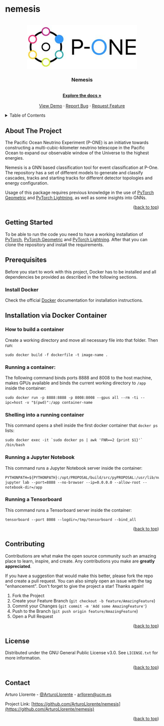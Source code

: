 # nemesis
<a name="readme-top"></a>
<!-- PROJECT LOGO -->
<br />
<div align="center">
  <a href="https://github.com/ArturoLlorente/nemesis">
    <img src="images/P-ONE_logo.jpg" alt="Logo">
  </a>

  <h3 align="center">Nemesis</h3>

  <p align="center">
    <br />
    <a href="https://github.com/ArturoLlorente/nemesis"><strong>Explore the docs »</strong></a>
    <br />
    <br />
    <a href="https://github.com/ArturoLlorente/nemesis">View Demo</a>
    ·
    <a href="https://github.com/ArturoLlorente/nemesis/issues">Report Bug</a>
    ·
    <a href="https://github.com/ArturoLlorente/nemesis/issues">Request Feature</a>
  </p>
</div>

<!-- TABLE OF CONTENTS -->
<details>
  <summary>Table of Contents</summary>
  <ol>
    <li>
      <a href="#about-the-project">About The Project</a>
    </li>
    <li>
      <a href="#getting-started">Getting Started</a>
      <ul>
        <li><a href="#prerequisites">Prerequisites</a></li>
        <li><a href="#installation">Installation</a></li>
      </ul>
    </li>
    <li><a href="#contributing">Contributing</a></li>
    <li><a href="#license">License</a></li>
    <li><a href="#contact">Contact</a></li>
  </ol>
</details>


<!-- ABOUT THE PROJECT -->
## About The Project

The Pacific Ocean Neutrino Experiment (P-ONE) is an initiative towards constructing a multi-cubic-kilometer neutrino telescope in the Pacific Ocean to expand our observable window of the Universe to the highest energies.

Nemesis is a GNN based classification tool for event classification at P-One. The repository has a set of different models to generate and classify cascades, tracks and starting tracks for different detector topologies and energy configuration.

Usage of this package requires previous knowledge in the use of [PyTorch Geometric](https://pytorch-geometric.readthedocs.io/en/latest/notes/installation.html) and [PyTorch Lightning](https://pytorch-lightning.readthedocs.io/en/latest/new-project.html), as well as some insights into GNNs. 

<p align="right">(<a href="#readme-top">back to top</a>)</p>


<!-- GETTING STARTED -->
## Getting Started

To be able to run the code you need to have a working installation of [PyTorch](https://pytorch.org/), [PyTorch Geometric](https://pytorch-geometric.readthedocs.io/en/latest/notes/installation.html) and [PyTorch Lightning](https://pytorch-lightning.readthedocs.io/en/latest/new-project.html). 
After that you can clone the repository and install the requirements.

## Prerequisites

Before you start to work with this project, Docker has to be installed and all dependencies be provided as described in the following sections.

### Install Docker
    
Check the official [Docker](https://docs.docker.com/engine/install/) documentation for installation instructions.


## Installation via Docker Container

### How to build a container

Create a working directory and move all necessary file into that folder. Then run:

```
sudo docker build -f dockerfile -t image-name .
```
### Running a container:

The following command binds ports 8888 and 8008 to the host machine, makes GPUs available and binds the current working directory
to `/app` inside the container:

```
sudo docker run -p 8888:8888 -p 8008:8008 --gpus all --rm -ti --ipc=host -v "$(pwd)":/app container-name
```
### Shelling into a running container

This command opens a shell inside the first docker container that `docker ps` lists:

```
sudo docker exec -it `sudo docker ps | awk 'FNR==2 {print $1}'` /bin/bash
```
### Running a Jupyter Notebook

This command runs a Jupyter Notebook server inside the container:

```
PYTHONPATH=${PYTHONPATH}:/opt/PROPOSAL/build/src/pyPROPOSAL:/usr/lib/nuSQuIDS/resources/python/bindings/ jupyter lab --port=8888 --no-browser --ip=0.0.0.0 --allow-root --notebook-dir=/app
```

### Running a Tensorboard

This command runs a Tensorboard server inside the container:

```
tensorboard --port 8008 --logdir=/tmp/tensorboard --bind_all

```


<p align="right">(<a href="#readme-top">back to top</a>)</p>

<!-- CONTRIBUTING -->
## Contributing

Contributions are what make the open source community such an amazing place to learn, inspire, and create. Any contributions you make are **greatly appreciated**.

If you have a suggestion that would make this better, please fork the repo and create a pull request. You can also simply open an issue with the tag "enhancement".
Don't forget to give the project a star! Thanks again!

1. Fork the Project
2. Create your Feature Branch (`git checkout -b feature/AmazingFeature`)
3. Commit your Changes (`git commit -m 'Add some AmazingFeature'`)
4. Push to the Branch (`git push origin feature/AmazingFeature`)
5. Open a Pull Request

<p align="right">(<a href="#readme-top">back to top</a>)</p>


<!-- LICENSE -->
## License

Distributed under the GNU General Public License v3.0. See `LICENSE.txt` for more information.

<p align="right">(<a href="#readme-top">back to top</a>)</p>


<!-- CONTACT -->
## Contact

Arturo Llorente - [@ArturoLlorente](www.linkedin.com/in/arturo-llorente) - arlloren@ucm.es

Project Link: [https://github.com/ArturoLlorente/nemesis](https://github.com/ArturoLlorente/nemesis)

<p align="right">(<a href="#readme-top">back to top</a>)</p>
